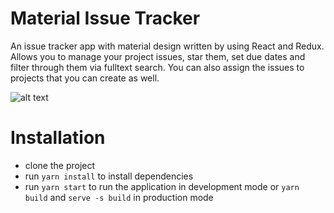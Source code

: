 # Material Issue Tracker

An issue tracker app with material design written by using React and Redux. Allows you to manage your project issues, star them, set due dates and filter through them via fulltext search. You can also assign the issues to projects that you can create as well.

![alt text](https://martyhora.cz/img/portfolio/thumbnails/5.png)

# Installation

- clone the project
- run ```yarn install``` to install dependencies
- run ```yarn start``` to run the application in development mode or ```yarn build``` and ```serve -s build``` in production mode
